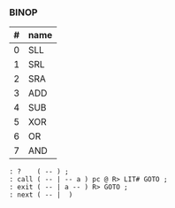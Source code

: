 
### BINOP

| # | name |
|---|------|
| 0 | SLL
| 1 | SRL
| 2 | SRA
| 3 | ADD
| 4 | SUB
| 5 | XOR
| 6 | OR
| 7 | AND


```forth
: ?    ( -- ) ;
: call ( -- | -- a ) pc @ R> LIT# GOTO ;
: exit ( -- | a -- ) R> GOTO ;
: next ( -- |  )
```
